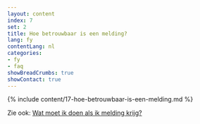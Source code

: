 ```yaml
---
layout: content
index: 7
set: 2
title: Hoe betrouwbaar is een melding?
lang: fy
contentLang: nl
categories:
- fy
- faq
showBreadCrumbs: true
showContact: true
---
```

{% include content/17-hoe-betrouwbaar-is-een-melding.md %}

Zie ook: [Wat moet ik doen als ik melding krijg?](/fy/faq/3-wat-als/)
